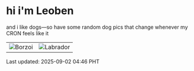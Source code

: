 # hi i'm Leoben

and i like dogs—so have some random dog pics that change whenever my CRON feels like it

|  |  |
|--------|----------|
| ![Borzoi](https://random-dog-vercel.vercel.app/api/random-borzoi?v=1756759569) | ![Labrador](https://random-dog-vercel.vercel.app/api/random-labrador?v=1756759569) |

Last updated: 2025-09-02 04:46 PHT
